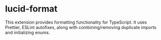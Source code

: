 # lucid-format

This extension provides formatting functionality for TypeScript. It uses Prettier, ESLint autofixes, along with combining/removing duplicate imports and initializing enums.

